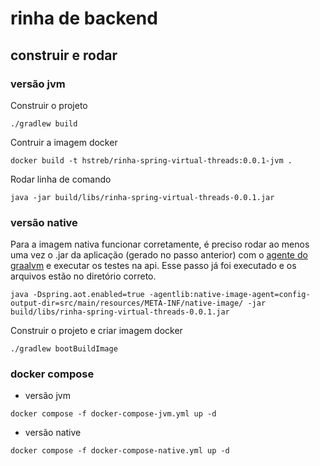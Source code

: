 # rinha de backend

## construir e rodar

### versão jvm

Construir o projeto

```shell
./gradlew build
```

Contruir a imagem docker

```shell
docker build -t hstreb/rinha-spring-virtual-threads:0.0.1-jvm .
```

Rodar linha de comando

```shell
java -jar build/libs/rinha-spring-virtual-threads-0.0.1.jar
```

### versão native

Para a imagem nativa funcionar corretamente, é preciso rodar ao menos uma vez o .jar da aplicação (gerado no passo
anterior) com
o [agente do graalvm](https://docs.spring.io/spring-boot/docs/current/reference/html/native-image.html#native-image.advanced.using-the-tracing-agent)
e executar os testes na api. Esse passo já foi executado e os arquivos estão no diretório correto.

```shell
java -Dspring.aot.enabled=true -agentlib:native-image-agent=config-output-dir=src/main/resources/META-INF/native-image/ -jar build/libs/rinha-spring-virtual-threads-0.0.1.jar
```

Construir o projeto e criar imagem docker

```shell
./gradlew bootBuildImage
```

### docker compose

- versão jvm

```shell
docker compose -f docker-compose-jvm.yml up -d
```

- versão native

```shell
docker compose -f docker-compose-native.yml up -d
```
